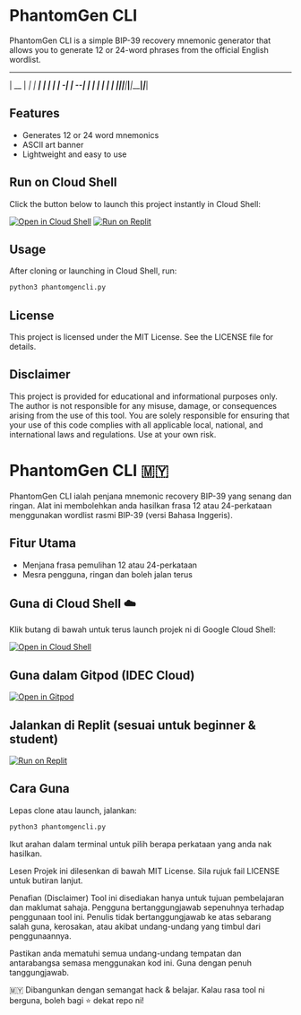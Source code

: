 # PhantomGen CLI

PhantomGen CLI is a simple BIP-39 recovery mnemonic generator that allows you to generate 12 or 24-word phrases from the official English wordlist.                          
 _____ _____ _____ _____ _____ _____ 
| __  |   __|     |   __|   __|   | |
|    -|   __|   --|  |  |   __| | | |
|__|__|_____|_____|_____|_____|_|___|

## Features

- Generates 12 or 24 word mnemonics
- ASCII art banner
- Lightweight and easy to use

## Run on Cloud Shell

Click the button below to launch this project instantly in Cloud Shell:

[![Open in Cloud Shell](https://gstatic.com/cloudssh/images/open-btn.png)](https://ssh.cloud.google.com/cloudshell/editor?cloudshell_git_repo=https://github.com/mqz0211/recoverycodegencli&cloudshell_working_dir=recoverycodegencli)   [![Run on Replit](https://replit.com/badge/github/mqz0211/recoverycodegencli)](https://replit.com/new/github.com/mqz0211/recoverycodegencli)




## Usage

After cloning or launching in Cloud Shell, run:

```bash
python3 phantomgencli.py
```

## License

This project is licensed under the MIT License. See the LICENSE file for details.

## Disclaimer

This project is provided for educational and informational purposes only. The author is not responsible for any misuse, damage, or consequences arising from the use of this tool. You are solely responsible for ensuring that your use of this code complies with all applicable local, national, and international laws and regulations. Use at your own risk.

# PhantomGen CLI 🇲🇾

PhantomGen CLI ialah penjana mnemonic recovery BIP-39 yang senang dan ringan. Alat ini membolehkan anda hasilkan frasa 12 atau 24-perkataan menggunakan wordlist rasmi BIP-39 (versi Bahasa Inggeris).

## Fitur Utama

- Menjana frasa pemulihan 12 atau 24-perkataan
- Mesra pengguna, ringan dan boleh jalan terus

## Guna di Cloud Shell ☁️

Klik butang di bawah untuk terus launch projek ni di Google Cloud Shell:

[![Open in Cloud Shell](https://gstatic.com/cloudssh/images/open-btn.png)](https://ssh.cloud.google.com/cloudshell/editor?cloudshell_git_repo=https://github.com/mqz0211/recoverycodegencli&cloudshell_working_dir=recoverycodegencli)

## Guna dalam Gitpod (IDEC Cloud)

[![Open in Gitpod](https://gitpod.io/button/open-in-gitpod.svg)](https://gitpod.io/#https://github.com/mqz0211/recoverycodegencli)

## Jalankan di Replit (sesuai untuk beginner & student)

[![Run on Replit](https://replit.com/badge/github/mqz0211/recoverycodegencli)](https://replit.com/new/github.com/mqz0211/recoverycodegencli)

## Cara Guna

Lepas clone atau launch, jalankan:

```bash
python3 phantomgencli.py
```


Ikut arahan dalam terminal untuk pilih berapa perkataan yang anda nak hasilkan.

Lesen
Projek ini dilesenkan di bawah MIT License. Sila rujuk fail LICENSE untuk butiran lanjut.

Penafian (Disclaimer)
Tool ini disediakan hanya untuk tujuan pembelajaran dan maklumat sahaja. Pengguna bertanggungjawab sepenuhnya terhadap penggunaan tool ini. Penulis tidak bertanggungjawab ke atas sebarang salah guna, kerosakan, atau akibat undang-undang yang timbul dari penggunaannya.

Pastikan anda mematuhi semua undang-undang tempatan dan antarabangsa semasa menggunakan kod ini. Guna dengan penuh tanggungjawab.

🇲🇾 Dibangunkan dengan semangat hack & belajar. Kalau rasa tool ni berguna, boleh bagi ⭐ dekat repo ni!

